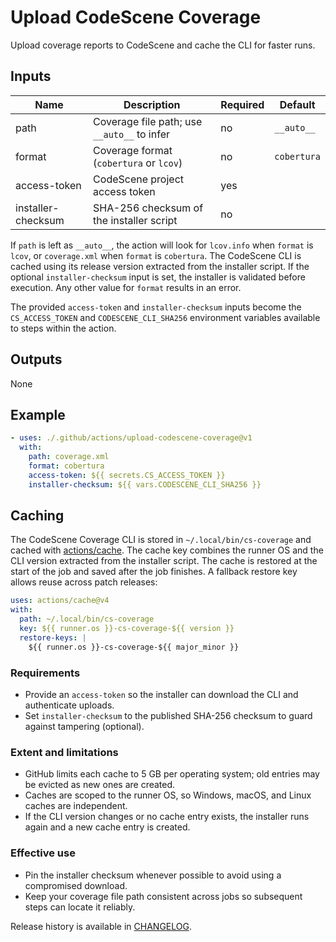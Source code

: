 # Upload CodeScene Coverage

Upload coverage reports to CodeScene and cache the CLI for faster runs.

## Inputs

| Name             | Description                                  | Required | Default |
| ---------------- | -------------------------------------------- | -------- | ------- |
| path             | Coverage file path; use `__auto__` to infer   | no       | `__auto__` |
| format           | Coverage format (`cobertura` or `lcov`)       | no       | `cobertura` |
| access-token     | CodeScene project access token                | yes      |         |
| installer-checksum | SHA-256 checksum of the installer script    | no       |         |

If `path` is left as `__auto__`, the action will look for `lcov.info` when
`format` is `lcov`, or `coverage.xml` when `format` is `cobertura`.
The CodeScene CLI is cached using its release version extracted from the
installer script. If the optional `installer-checksum` input is set,
the installer is validated before execution. Any other value for
`format` results in an error.

The provided `access-token` and `installer-checksum` inputs become the
`CS_ACCESS_TOKEN` and `CODESCENE_CLI_SHA256` environment variables
available to steps within the action.

## Outputs

None

## Example

```yaml
- uses: ./.github/actions/upload-codescene-coverage@v1
  with:
    path: coverage.xml
    format: cobertura
    access-token: ${{ secrets.CS_ACCESS_TOKEN }}
    installer-checksum: ${{ vars.CODESCENE_CLI_SHA256 }}
```

## Caching

The CodeScene Coverage CLI is stored in `~/.local/bin/cs-coverage` and cached
with [actions/cache](https://github.com/actions/cache). The cache key combines
the runner OS and the CLI version extracted from the installer script. The cache
is restored at the start of the job and saved after the job finishes. A fallback
restore key allows reuse across patch releases:

```yaml
uses: actions/cache@v4
with:
  path: ~/.local/bin/cs-coverage
  key: ${{ runner.os }}-cs-coverage-${{ version }}
  restore-keys: |
    ${{ runner.os }}-cs-coverage-${{ major_minor }}
```

### Requirements

- Provide an `access-token` so the installer can download the CLI and
  authenticate uploads.
- Set `installer-checksum` to the published SHA-256 checksum to guard against
  tampering (optional).

### Extent and limitations

- GitHub limits each cache to 5 GB per operating system; old entries may be
  evicted as new ones are created.
- Caches are scoped to the runner OS, so Windows, macOS, and Linux caches are
  independent.
- If the CLI version changes or no cache entry exists, the installer runs again
  and a new cache entry is created.

### Effective use

- Pin the installer checksum whenever possible to avoid using a compromised
  download.
- Keep your coverage file path consistent across jobs so subsequent steps can
  locate it reliably.

Release history is available in [CHANGELOG](CHANGELOG.md).

